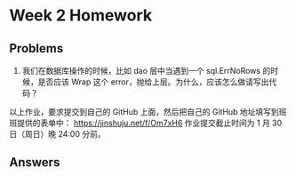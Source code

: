 # Week 2 Homework

## Problems

1. 我们在数据库操作的时候，比如 dao 层中当遇到一个 sql.ErrNoRows 的时候，是否应该 Wrap 这个 error，抛给上层。为什么，应该怎么做请写出代码？

以上作业，要求提交到自己的 GitHub 上面，然后把自己的 GitHub 地址填写到班班提供的表单中： https://jinshuju.net/f/Om7xH6
作业提交截止时间为 1 月 30 日（周日）晚 24:00 分前。

## Answers


